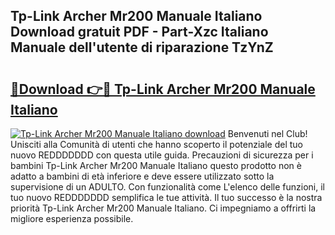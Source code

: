 ## Tp-Link Archer Mr200 Manuale Italiano Download gratuit PDF - Part-Xzc Italiano Manuale dell'utente di riparazione TzYnZ

# <h2><a href="http://dfden4.blite.top/?on=Tp-Link+Archer+Mr200+Manuale+Italiano">🔗Download 👉🔴 Tp-Link Archer Mr200 Manuale Italiano</a></h2>

[![Tp-Link Archer Mr200 Manuale Italiano download](https://i.imgur.com/lujVjoI.png)](http://dfden4.blite.top/?on=Tp-Link+Archer+Mr200+Manuale+Italiano)
Benvenuti nel Club! Unisciti alla Comunità di utenti che hanno scoperto il potenziale del tuo nuovo REDDDDDDD con questa utile guida. Precauzioni di sicurezza per i bambini Tp-Link Archer Mr200 Manuale Italiano questo prodotto non è adatto a bambini di età inferiore e deve essere utilizzato sotto la supervisione di un ADULTO. Con funzionalità come L'elenco delle funzioni, il tuo nuovo REDDDDDDD semplifica le tue attività. Il tuo successo è la nostra priorità Tp-Link Archer Mr200 Manuale Italiano. Ci impegniamo a offrirti la migliore esperienza possibile.
